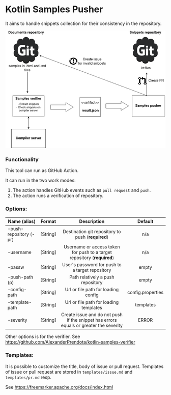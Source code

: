 # Kotlin Samples Pusher

It aims to handle snippets collection for their consistency in the repository.

![Architecture](doc/images/SnippetsVerifier.png)

### Functionality

This tool can run as GitHub Action.

It can run in the two work modes:

1. The action handles GitHub events such as ```pull request``` and ```push```.
2. The action runs a verification of repository.

### Options:
  | Name (alias) | Format | Description | Default |
  | ------------- |:-------------:| :-----:|:-------------:|
  |-push-repository (-pr) | [String] | Destination git repository to push (**required**)| n/a |
  |-username| [String] | Username or access token for push to a target repository (**required**) | n/a |
  |-passw | [String] | User's password for push  to a target repository | empty |
  |-push-path (p) | [String] | Path relatively a push repository | empty |
  |-config-path | [String] | Url or file path for loading config | config.properties | 
  |-template-path | [String] | Url or file path for loading templates | templates | 
  |-severity | [String] | Create issue and do not push if the snippet has errors equals or greater the severity | ERROR | 

Other options is for the verifier. 
  See https://github.com/AlexanderPrendota/kotlin-samples-verifier
  
### Templates:
It is possible to customize the title, body of issue or pull request.
 Templates of issue or pull request are stored in ```templates/issue.md``` and ```templates/pr.md``` resp.
 
 See https://freemarker.apache.org/docs/index.html